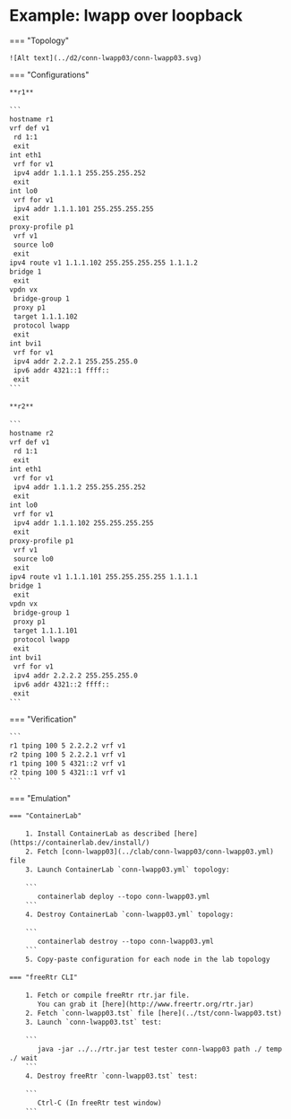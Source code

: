 # Example: lwapp over loopback

=== "Topology"

    ![Alt text](../d2/conn-lwapp03/conn-lwapp03.svg)

=== "Configurations"

    **r1**

    ```
    hostname r1
    vrf def v1
     rd 1:1
     exit
    int eth1
     vrf for v1
     ipv4 addr 1.1.1.1 255.255.255.252
     exit
    int lo0
     vrf for v1
     ipv4 addr 1.1.1.101 255.255.255.255
     exit
    proxy-profile p1
     vrf v1
     source lo0
     exit
    ipv4 route v1 1.1.1.102 255.255.255.255 1.1.1.2
    bridge 1
     exit
    vpdn vx
     bridge-group 1
     proxy p1
     target 1.1.1.102
     protocol lwapp
     exit
    int bvi1
     vrf for v1
     ipv4 addr 2.2.2.1 255.255.255.0
     ipv6 addr 4321::1 ffff::
     exit
    ```

    **r2**

    ```
    hostname r2
    vrf def v1
     rd 1:1
     exit
    int eth1
     vrf for v1
     ipv4 addr 1.1.1.2 255.255.255.252
     exit
    int lo0
     vrf for v1
     ipv4 addr 1.1.1.102 255.255.255.255
     exit
    proxy-profile p1
     vrf v1
     source lo0
     exit
    ipv4 route v1 1.1.1.101 255.255.255.255 1.1.1.1
    bridge 1
     exit
    vpdn vx
     bridge-group 1
     proxy p1
     target 1.1.1.101
     protocol lwapp
     exit
    int bvi1
     vrf for v1
     ipv4 addr 2.2.2.2 255.255.255.0
     ipv6 addr 4321::2 ffff::
     exit
    ```

=== "Verification"

    ```
    r1 tping 100 5 2.2.2.2 vrf v1
    r2 tping 100 5 2.2.2.1 vrf v1
    r1 tping 100 5 4321::2 vrf v1
    r2 tping 100 5 4321::1 vrf v1
    ```

=== "Emulation"

    === "ContainerLab"

        1. Install ContainerLab as described [here](https://containerlab.dev/install/)  
        2. Fetch [conn-lwapp03](../clab/conn-lwapp03/conn-lwapp03.yml) file  
        3. Launch ContainerLab `conn-lwapp03.yml` topology:  

        ```
           containerlab deploy --topo conn-lwapp03.yml  
        ```
        4. Destroy ContainerLab `conn-lwapp03.yml` topology:  

        ```
           containerlab destroy --topo conn-lwapp03.yml  
        ```
        5. Copy-paste configuration for each node in the lab topology

    === "freeRtr CLI"

        1. Fetch or compile freeRtr rtr.jar file.  
           You can grab it [here](http://www.freertr.org/rtr.jar)  
        2. Fetch `conn-lwapp03.tst` file [here](../tst/conn-lwapp03.tst)  
        3. Launch `conn-lwapp03.tst` test:  

        ```
           java -jar ../../rtr.jar test tester conn-lwapp03 path ./ temp ./ wait
        ```
        4. Destroy freeRtr `conn-lwapp03.tst` test:  

        ```
           Ctrl-C (In freeRtr test window)
        ```

